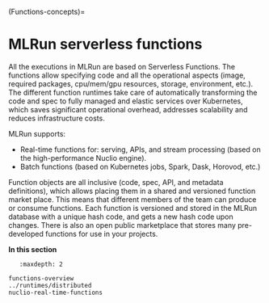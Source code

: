 (Functions-concepts)=
# MLRun serverless functions

All the executions in MLRun are based on Serverless Functions. The functions allow specifying code and all the operational aspects (image, required packages, cpu/mem/gpu resources, storage, environment, etc.). The different function runtimes take care of automatically transforming the code and spec to fully managed and elastic services over Kubernetes, which saves significant operational overhead, addresses scalability and reduces infrastructure costs.

MLRun supports:

- Real-time functions for: serving, APIs, and stream processing (based on the high-performance Nuclio engine).
- Batch functions (based on Kubernetes jobs, Spark, Dask, Horovod, etc.)

Function objects are all inclusive (code, spec, API, and metadata definitions), which allows placing them in a shared and versioned function market place. This means that different members of the team can produce or consume functions. Each function is versioned and stored in the MLRun database with a unique hash code, and gets a new hash code upon changes. There is also an open public marketplace that stores many pre-developed functions for use in your projects.


**In this section**

```{toctree}
   :maxdepth: 2

functions-overview
../runtimes/distributed
nuclio-real-time-functions
```